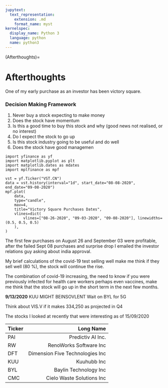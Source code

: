 ```yaml
---
jupytext:
  text_representation:
    extension: .md
    format_name: myst
kernelspec:
  display_name: Python 3
  language: python
  name: python3
---
```


(Afterthoughts)=
# Afterthoughts

One of my early purchase as an investor has been victory square.

### Decision Making Framework
1. Never buy a stock expecting to make money
2. Does the stock have momentum
3. Is this a good time to buy this stock and why (good news not realised, or no interest)
4. Do I expect the stock to go up
5. Is this stock industry going to be useful and do well
6. Does the stock have good managemen

```{code-cell} ipython3
import yfinance as yf
import matplotlib.pyplot as plt
import matplotlib.dates as mdates
import mplfinance as mpf

vst = yf.Ticker("VST.CN")
data = vst.history(interval="1d", start_date="08-08-2020", end_date="09-08-2020")
mpf.plot(
    data,
    type="candle",
    mav=4,
    title="Victory Square Purchases Dates",
    vlines=dict(
        vlines=["08-26-2020", "09-03-2020", "09-08-2020"], linewidths=(0.5, 0.5, 0.5)
    ),
)
```

The first few purchases on August 26 and September 03 were profitable, after the failed Sept 08 purchases and surprise drop I emailed the investor relations guy asking about india approval.

My brief calculations of the covid-19 test selling well make me think if they sell well (80 \%), the stock will continue the rise.

The combination of covid-19 increasing, the need to know if you were previously infected for health care workers perhaps even vaccines, make me think that the stock will go up in the short term in the next few months.

**9/13/2020**
KUU MIGHT BEINSOVLENT
Wait on BYL for 5G

Think about VIS.V if it makes 334,250 as projected in Q4

The stocks I looked at recently that were interesting as of 15/09/2020

| Ticker   | Long Name                       |
| :---     | ---:                            |
| PAI      | Predictiv AI Inc.               |
| RW       | RenoWorks Software Inc          |
| DFT      | Dimension Five Technologies Inc |
| KUU      | Kuuhubb Inc                     |
| BYL      | Baylin Technology Inc           |
| CMC      | Cielo Waste Solutions Inc       |

